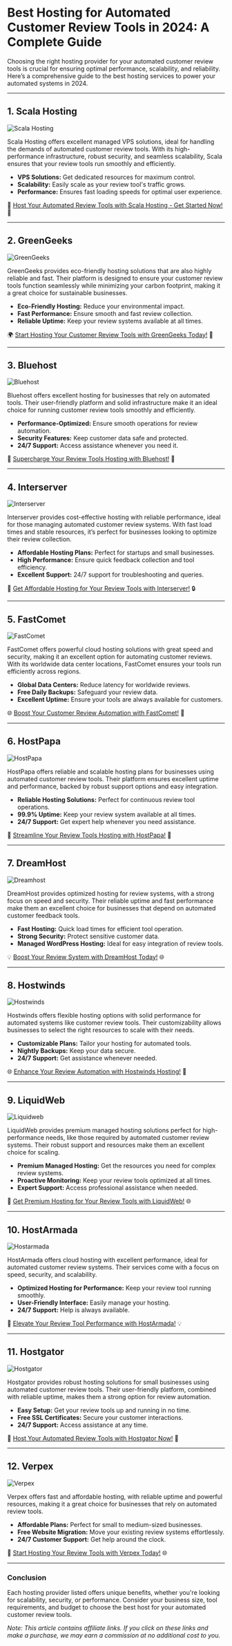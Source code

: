# Best Hosting for Automated Customer Review Tools in 2024: A Complete Guide

Choosing the right hosting provider for your automated customer review tools is crucial for ensuring optimal performance, scalability, and reliability. Here’s a comprehensive guide to the best hosting services to power your automated systems in 2024.

---

## 1. Scala Hosting

![Scala Hosting](https://i.imgur.com/uJ5JIK3.png "Scala Web Hosting")

Scala Hosting offers excellent managed VPS solutions, ideal for handling the demands of automated customer review tools. With its high-performance infrastructure, robust security, and seamless scalability, Scala ensures that your review tools run smoothly and efficiently.

- **VPS Solutions:** Get dedicated resources for maximum control.
- **Scalability:** Easily scale as your review tool's traffic grows.
- **Performance:** Ensures fast loading speeds for optimal user experience.

🌟 [Host Your Automated Review Tools with Scala Hosting - Get Started Now!](https://snipitx.com/scala-jy) 🚀

---

## 2. GreenGeeks

![GreenGeeks](https://i.imgur.com/eEwuntu.jpg "GreenGeeks Hosting")

GreenGeeks provides eco-friendly hosting solutions that are also highly reliable and fast. Their platform is designed to ensure your customer review tools function seamlessly while minimizing your carbon footprint, making it a great choice for sustainable businesses.

- **Eco-Friendly Hosting:** Reduce your environmental impact.
- **Fast Performance:** Ensure smooth and fast review collection.
- **Reliable Uptime:** Keep your review systems available at all times.

🌍 [Start Hosting Your Customer Review Tools with GreenGeeks Today!](https://snipitx.com/greengeeks-jy) 🌱

---

## 3. Bluehost

![Bluehost](https://i.imgur.com/PasFF9E.jpeg "Bluehost Hosting")

Bluehost offers excellent hosting for businesses that rely on automated tools. Their user-friendly platform and solid infrastructure make it an ideal choice for running customer review tools smoothly and efficiently.

- **Performance-Optimized:** Ensure smooth operations for review automation.
- **Security Features:** Keep customer data safe and protected.
- **24/7 Support:** Access assistance whenever you need it.

🚀 [Supercharge Your Review Tools Hosting with Bluehost!](https://snipitx.com/bluehost-jy) 💼

---

## 4. Interserver

![Interserver](https://i.imgur.com/OM5dOEW.jpeg "Interserver Hosting")

Interserver provides cost-effective hosting with reliable performance, ideal for those managing automated customer review systems. With fast load times and stable resources, it’s perfect for businesses looking to optimize their review collection.

- **Affordable Hosting Plans:** Perfect for startups and small businesses.
- **High Performance:** Ensure quick feedback collection and tool efficiency.
- **Excellent Support:** 24/7 support for troubleshooting and queries.

💸 [Get Affordable Hosting for Your Review Tools with Interserver!](https://snipitx.com/interserver-jy) 🔒

---

## 5. FastComet

![FastComet](https://i.imgur.com/7qgXuWp.png "FastComet Hosting")

FastComet offers powerful cloud hosting solutions with great speed and security, making it an excellent option for automating customer reviews. With its worldwide data center locations, FastComet ensures your tools run efficiently across regions.

- **Global Data Centers:** Reduce latency for worldwide reviews.
- **Free Daily Backups:** Safeguard your review data.
- **Excellent Uptime:** Ensure your tools are always available for customers.

🌐 [Boost Your Customer Review Automation with FastComet!](https://snipitx.com/fastcomet-jy) 🚀

---

## 6. HostPapa

![HostPapa](https://i.imgur.com/ouDTkvl.jpeg "HostPapa Hosting")

HostPapa offers reliable and scalable hosting plans for businesses using automated customer review tools. Their platform ensures excellent uptime and performance, backed by robust support options and easy integration.

- **Reliable Hosting Solutions:** Perfect for continuous review tool operations.
- **99.9% Uptime:** Keep your review system available at all times.
- **24/7 Support:** Get expert help whenever you need assistance.

🌟 [Streamline Your Review Tools Hosting with HostPapa!](https://snipitx.com/hostpapa-jy) 💼

---

## 7. DreamHost

![Dreamhost](https://i.imgur.com/rXIg8ip.jpeg "Dreamhost Hosting")

DreamHost provides optimized hosting for review systems, with a strong focus on speed and security. Their reliable uptime and fast performance make them an excellent choice for businesses that depend on automated customer feedback tools.

- **Fast Hosting:** Quick load times for efficient tool operation.
- **Strong Security:** Protect sensitive customer data.
- **Managed WordPress Hosting:** Ideal for easy integration of review tools.

💡 [Boost Your Review System with DreamHost Today!](https://snipitx.com/dreamhost-jy) 🌐

---

## 8. Hostwinds

![Hostwinds](https://i.imgur.com/53aSNXx.jpeg "Hostwinds Hosting")

Hostwinds offers flexible hosting options with solid performance for automated systems like customer review tools. Their customizability allows businesses to select the right resources to scale with their needs.

- **Customizable Plans:** Tailor your hosting for automated tools.
- **Nightly Backups:** Keep your data secure.
- **24/7 Support:** Get assistance whenever needed.

🌐 [Enhance Your Review Automation with Hostwinds Hosting!](https://snipitx.com/hostwinds-jy) 🚀

---

## 9. LiquidWeb

![Liquidweb](https://i.imgur.com/4IvT9SC.jpeg "Liquidweb Hosting")

LiquidWeb provides premium managed hosting solutions perfect for high-performance needs, like those required by automated customer review systems. Their robust support and resources make them an excellent choice for scaling.

- **Premium Managed Hosting:** Get the resources you need for complex review systems.
- **Proactive Monitoring:** Keep your review tools optimized at all times.
- **Expert Support:** Access professional assistance when needed.

🚀 [Get Premium Hosting for Your Review Tools with LiquidWeb!](https://snipitx.com/liquidweb-jy) 🌐

---

## 10. HostArmada

![Hostarmada](https://i.imgur.com/KFbdf3o.jpeg "Hostarmada Hosting")

HostArmada offers cloud hosting with excellent performance, ideal for automated customer review systems. Their services come with a focus on speed, security, and scalability.

- **Optimized Hosting for Performance:** Keep your review tool running smoothly.
- **User-Friendly Interface:** Easily manage your hosting.
- **24/7 Support:** Help is always available.

🌟 [Elevate Your Review Tool Performance with HostArmada!](https://snipitx.com/hostarmada-jy) 💡

---

## 11. Hostgator

![Hostgator](https://i.imgur.com/BcVkH57.jpeg "Hostgator Hosting")

Hostgator provides robust hosting solutions for small businesses using automated customer review tools. Their user-friendly platform, combined with reliable uptime, makes them a strong option for review automation.

- **Easy Setup:** Get your review tools up and running in no time.
- **Free SSL Certificates:** Secure your customer interactions.
- **24/7 Support:** Access assistance at any time.

🌟 [Host Your Automated Review Tools with Hostgator Now!](https://snipitx.com/hostgator-jy) 🚀

---

## 12. Verpex

![Verpex](https://i.imgur.com/6x5LhiS.jpeg "Verpex Hosting")

Verpex offers fast and affordable hosting, with reliable uptime and powerful resources, making it a great choice for businesses that rely on automated review tools.

- **Affordable Plans:** Perfect for small to medium-sized businesses.
- **Free Website Migration:** Move your existing review systems effortlessly.
- **24/7 Customer Support:** Get help around the clock.

🚀 [Start Hosting Your Review Tools with Verpex Today!](https://snipitx.com/verpex-jy) 🌐

---

### Conclusion

Each hosting provider listed offers unique benefits, whether you're looking for scalability, security, or performance. Consider your business size, tool requirements, and budget to choose the best host for your automated customer review tools.

*Note: This article contains affiliate links. If you click on these links and make a purchase, we may earn a commission at no additional cost to you.*
